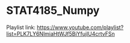# STAT4185_Numpy

Playlist link: https://www.youtube.com/playlist?list=PLK7LY6NlmiaHtWJf5BiYfujlU4crtvFSn
